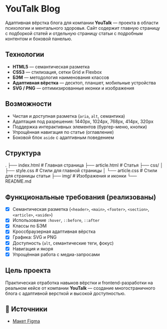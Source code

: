 # YouTalk Blog

Адаптивная вёрстка блога для компании **YouTalk** — проекта в области психологии и ментального здоровья. Сайт содержит главную страницу с подборкой статей и отдельную страницу статьи с подробным контентом и боковой панелью.

## Технологии

- **HTML5** — семантическая разметка
- **CSS3** — стилизация, сетки Grid и Flexbox
- **БЭМ** — методология наименования классов
- **Адаптивная вёрстка** — десктоп, планшет, мобильные устройства
- **SVG / PNG** — оптимизированные иконки и изображения

## Возможности

- Чистая и доступная разметка (`aria`, `alt`, семантика)
- Адаптация под разрешения: 1440px, 1024px, 768px, 414px, 320px
- Поддержка интерактивных элементов (бургер-меню, кнопки)
- Упрощённая навигация по статье (оглавление)
- Боковой блок `aside` с адаптивным поведением

## Структура
.
├── index.html # Главная страница
├── article.html # Статья
├── css/
│ ├── style.css # Стили для главной страницы
│ └── article.css # Стили для страницы статьи
├── img/ # Изображения и иконки
└── README.md

## Функциональные требования (реализованы)

- [x] Семантическая разметка (`<header>`, `<main>`, `<footer>`, `<section>`, `<article>`, `<aside>`)
- [x] Использование `:hover`, `::before`, `::after`
- [x] Классы по БЭМ
- [x] Кроссбраузерная адаптивная вёрстка
- [x] Графика: SVG и PNG
- [x] Доступность (`alt`, семантические теги, фокус)
- [x] Навигация и якоря
- [x] Упрощённая работа с медиа-запросами

## Цель проекта

Практическая отработка навыков вёрстки и frontend-разработки на реальном кейсе от компании **YouTalk** — создание многостраничного блога с адаптивной версткой и высокой доступностью.

## 📎 Источники

- [Макет Figma](https://www.figma.com/design/NsD6GG3ZWD29ZWzkCMUkjU/Youtalk---Blog?node-id=0-1&p=f)
